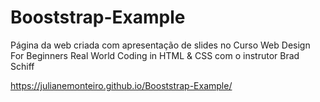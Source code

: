 # Booststrap-Example

Página da web criada com apresentação de slides no Curso Web Design For Beginners Real World Coding in HTML & CSS com o instrutor Brad Schiff

https://julianemonteiro.github.io/Booststrap-Example/
